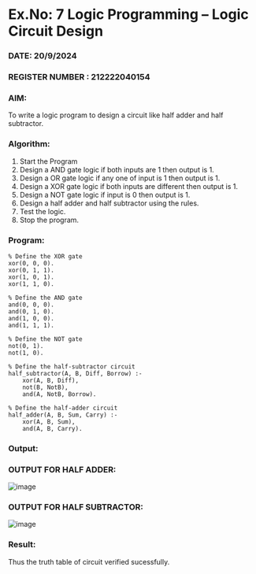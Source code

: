 # Ex.No: 7  Logic Programming –  Logic Circuit Design
### DATE: 20/9/2024
### REGISTER NUMBER : 212222040154
### AIM: 
To write a logic program to design a circuit like half adder and half subtractor.
###  Algorithm:
1. Start the Program
2. Design a AND gate logic if both inputs are 1 then output is 1.
3. Design a OR gate logic if any one of input is 1 then output is 1.
4. Design a XOR gate logic if both inputs are different then output is 1.
5. Design a NOT gate logic if input is 0 then output is 1.
6. Design a half adder and half subtractor using the rules.
7. Test the logic.
8. Stop the program.

### Program:
```
% Define the XOR gate
xor(0, 0, 0).
xor(0, 1, 1).
xor(1, 0, 1).
xor(1, 1, 0).

% Define the AND gate
and(0, 0, 0).
and(0, 1, 0).
and(1, 0, 0).
and(1, 1, 1).

% Define the NOT gate
not(0, 1).
not(1, 0).

% Define the half-subtractor circuit
half_subtractor(A, B, Diff, Borrow) :-
    xor(A, B, Diff),
    not(B, NotB),
    and(A, NotB, Borrow).

% Define the half-adder circuit
half_adder(A, B, Sum, Carry) :-
    xor(A, B, Sum),
    and(A, B, Carry).

```
### Output:
### OUTPUT FOR HALF ADDER: <br>
![image](https://github.com/HariHaranLK/AI_Lab_2023-24/assets/132996089/2baee3b7-49bb-472e-822f-c4fc9da837f7)

### OUTPUT FOR HALF SUBTRACTOR: <br>
![image](https://github.com/HariHaranLK/AI_Lab_2023-24/assets/132996089/c7f7f470-44bf-42a4-a0a7-c35f0c6f1506)

### Result:
Thus the truth table of circuit verified sucessfully.
